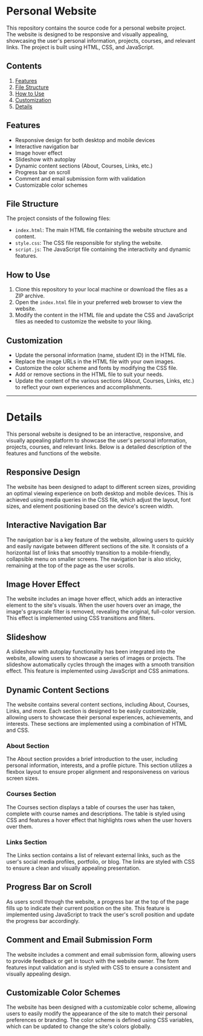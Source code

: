 # Personal Website

This repository contains the source code for a personal website project. The website is designed to be responsive and visually appealing, showcasing the user's personal information, projects, courses, and relevant links. The project is built using HTML, CSS, and JavaScript.

## Contents

1. [Features](#features)
2. [File Structure](#file-structure)
3. [How to Use](#how-to-use)
4. [Customization](#customization)
5. [Details](#details)

## Features

- Responsive design for both desktop and mobile devices
- Interactive navigation bar
- Image hover effect
- Slideshow with autoplay
- Dynamic content sections (About, Courses, Links, etc.)
- Progress bar on scroll
- Comment and email submission form with validation
- Customizable color schemes

## File Structure

The project consists of the following files:

- `index.html`: The main HTML file containing the website structure and content.
- `style.css`: The CSS file responsible for styling the website.
- `script.js`: The JavaScript file containing the interactivity and dynamic features.

## How to Use

1. Clone this repository to your local machine or download the files as a ZIP archive.
2. Open the `index.html` file in your preferred web browser to view the website.
3. Modify the content in the HTML file and update the CSS and JavaScript files as needed to customize the website to your liking.

## Customization

- Update the personal information (name, student ID) in the HTML file.
- Replace the image URLs in the HTML file with your own images.
- Customize the color scheme and fonts by modifying the CSS file.
- Add or remove sections in the HTML file to suit your needs.
- Update the content of the various sections (About, Courses, Links, etc.) to reflect your own experiences and accomplishments.

---

# Details

This personal website is designed to be an interactive, responsive, and visually appealing platform to showcase the user's personal information, projects, courses, and relevant links. Below is a detailed description of the features and functions of the website.

## Responsive Design

The website has been designed to adapt to different screen sizes, providing an optimal viewing experience on both desktop and mobile devices. This is achieved using media queries in the CSS file, which adjust the layout, font sizes, and element positioning based on the device's screen width.

## Interactive Navigation Bar

The navigation bar is a key feature of the website, allowing users to quickly and easily navigate between different sections of the site. It consists of a horizontal list of links that smoothly transition to a mobile-friendly, collapsible menu on smaller screens. The navigation bar is also sticky, remaining at the top of the page as the user scrolls.

## Image Hover Effect

The website includes an image hover effect, which adds an interactive element to the site's visuals. When the user hovers over an image, the image's grayscale filter is removed, revealing the original, full-color version. This effect is implemented using CSS transitions and filters.

## Slideshow

A slideshow with autoplay functionality has been integrated into the website, allowing users to showcase a series of images or projects. The slideshow automatically cycles through the images with a smooth transition effect. This feature is implemented using JavaScript and CSS animations.

## Dynamic Content Sections

The website contains several content sections, including About, Courses, Links, and more. Each section is designed to be easily customizable, allowing users to showcase their personal experiences, achievements, and interests. These sections are implemented using a combination of HTML and CSS.

### About Section

The About section provides a brief introduction to the user, including personal information, interests, and a profile picture. This section utilizes a flexbox layout to ensure proper alignment and responsiveness on various screen sizes.

### Courses Section

The Courses section displays a table of courses the user has taken, complete with course names and descriptions. The table is styled using CSS and features a hover effect that highlights rows when the user hovers over them.

### Links Section

The Links section contains a list of relevant external links, such as the user's social media profiles, portfolio, or blog. The links are styled with CSS to ensure a clean and visually appealing presentation.

## Progress Bar on Scroll

As users scroll through the website, a progress bar at the top of the page fills up to indicate their current position on the site. This feature is implemented using JavaScript to track the user's scroll position and update the progress bar accordingly.

## Comment and Email Submission Form

The website includes a comment and email submission form, allowing users to provide feedback or get in touch with the website owner. The form features input validation and is styled with CSS to ensure a consistent and visually appealing design.

## Customizable Color Schemes

The website has been designed with a customizable color scheme, allowing users to easily modify the appearance of the site to match their personal preferences or branding. The color scheme is defined using CSS variables, which can be updated to change the site's colors globally.

